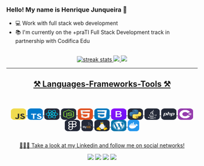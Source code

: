 ### Hello! My name is Henrique Junqueira 👋

- 💻 Work with full stack web development
- 📚 I'm currently on the +praTI Full Stack Development track in partnership with Codifica Edu

##

<div align="center">
  <a href="https://github.com/henriquejunqueira">
  <img height="180em" src="https://streak-stats.demolab.com/?user=henriquejunqueira&count_private=true&theme=dark&border_radius=10" alt="streak stats"/>
  <img height="180em" src="https://github-readme-stats.vercel.app/api?username=henriquejunqueira&show_icons=true&hide_rank=true&theme=dark&include_all_commits=true&count_private=true" />
  <img height="180em" src="https://github-readme-stats.vercel.app/api/top-langs/?username=henriquejunqueira&layout=compact&langs_count=16&theme=dark" />
</div>

<hr/>
    
<h2 align="center">⚒️ Languages-Frameworks-Tools ⚒️</h2>
<br/>
<div style="display: inline_block" align="center"><br>
  <img align="center" alt="Henrique-Js" height="30" width="40" src="https://raw.githubusercontent.com/tandpfun/skill-icons/main/icons/JavaScript.svg" />
  <img align="center" alt="Henrique-Ts" height="30" width="40" src="https://raw.githubusercontent.com/tandpfun/skill-icons/main/icons/TypeScript.svg" />
  <img align="center" alt="Henrique-React" height="30" width="40" src="https://raw.githubusercontent.com/tandpfun/skill-icons/main/icons/React-Dark.svg" />
  <img align="center" alt="Henrique-Node" height="30" width="40" src="https://raw.githubusercontent.com/tandpfun/skill-icons/main/icons/NodeJS-Dark.svg" />
  <img align="center" alt="Henrique-HTML" height="30" width="40" src="https://raw.githubusercontent.com/tandpfun/skill-icons/main/icons/HTML.svg" />
  <img align="center" alt="Henrique-CSS" height="30" width="40" src="https://raw.githubusercontent.com/tandpfun/skill-icons/main/icons/CSS.svg" />
  <img align="Center" alt="Henrique-Bootstrap" height="30" width="40" src="https://raw.githubusercontent.com/tandpfun/skill-icons/main/icons/Bootstrap.svg" />
  <img align="center" alt="Henrique-Python" height="30" width="40" src="https://raw.githubusercontent.com/tandpfun/skill-icons/main/icons/Python-Dark.svg" />
  <img align="center" alt="Henrique-Java" height="30" width="40" src="https://raw.githubusercontent.com/tandpfun/skill-icons/main/icons/Java-Dark.svg" />
  <img align="center" alt="Henrique-PHP" height="30" width="40" src="https://raw.githubusercontent.com/tandpfun/skill-icons/main/icons/PHP-Dark.svg" />
  <img align="Center" alt="Henrique-CSharp" height="30" width="40" src="https://raw.githubusercontent.com/tandpfun/skill-icons/main/icons/CS.svg" />
  <img align="center" alt="Henrique-Figma" height="30" width="40" src="https://raw.githubusercontent.com/tandpfun/skill-icons/main/icons/Figma-Dark.svg" />
  <img align="center" alt="Henrique-MySQL" height="30" widht="40" src="https://raw.githubusercontent.com/tandpfun/skill-icons/main/icons/MySQL-Dark.svg" />
  <img align="center" alt="Henrique-Linux" height="30" width="40" src="https://raw.githubusercontent.com/tandpfun/skill-icons/main/icons/Linux-Dark.svg" />
  <img align="center" alt="Henrique-Wordpress" height="30" width="40" src="https://raw.githubusercontent.com/tandpfun/skill-icons/main/icons/Wordpress.svg" />
  <img align="center" alt="Henrique-Docker" height="30" widht="40" src="https://raw.githubusercontent.com/tandpfun/skill-icons/main/icons/Docker.svg" />
</div>

##

<div align="center">
  <p>🙋🏻‍♂️ Take a look at my Linkedin and follow me on social networks!</p>
  <a href="https://www.linkedin.com/in/henrique-abreu-junqueira-b403b0b6" target="_blank"><img src="https://img.shields.io/badge/-LinkedIn-%230077B5?style=for-the-badge&logo=linkedin&logoColor=white" target="_blank"></a>
  <a href="https://www.youtube.com/@hjtech-solucoes" target="_blank"><img src="https://img.shields.io/badge/YouTube-FF0000?style=for-the-badge&logo=youtube&logoColor=white" target="_blank"></a>
 	<a href="https://www.instagram.com/henriquejunqueira94" target="_blank"><img src="https://img.shields.io/badge/Instagram-E4405F?style=for-the-badge&logo=instagram&logoColor=white" target="_blank"></a>
  <a href = "mailto:henriquejunqueira94@gmail.com"><img src="https://img.shields.io/badge/-Gmail-%23333?style=for-the-badge&logo=gmail&logoColor=white" target="_blank"></a>
  
</div>
